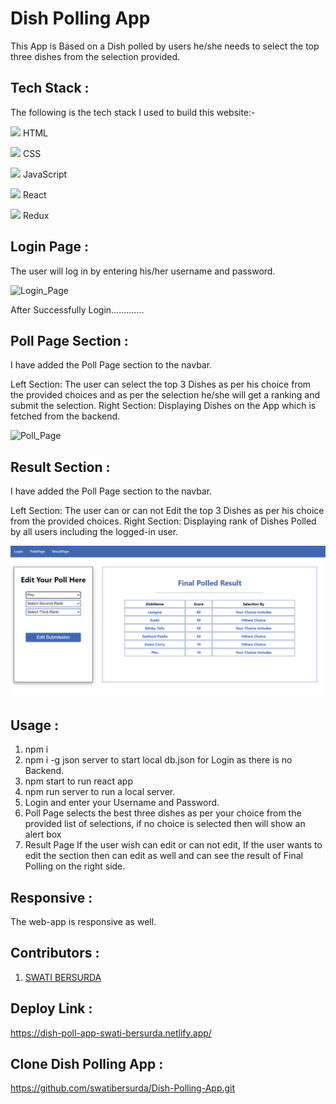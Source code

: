 # Dish Polling App
This App is Based on a Dish polled by users he/she needs to select the top three dishes from the selection provided.

## Tech Stack :
The following is the tech stack I used to build this website:-

<img src="https://cdn-icons-png.flaticon.com/512/226/226269.png" width=20/> HTML

<img src="https://cdn-icons-png.flaticon.com/512/732/732190.png" width=20 /> CSS

<img src="https://cdn-icons-png.flaticon.com/512/1199/1199124.png" width=20/> JavaScript

<img src="https://encrypted-tbn0.gstatic.com/images?q=tbn:ANd9GcQDBz9g9mkTQyQZxAmOQ03R4L962dqCUdztjCSl79fYkQ&s" width=20 /> React

<img src="https://uxwing.com/wp-content/themes/uxwing/download/brands-and-social-media/redux-icon.png" width=20 /> Redux



## Login Page :
The user will log in by entering his/her username and password.

![Login_Page](https://github.com/swatibersurda/PollDishName_App/blob/main/syook/src/images/login.PNG?raw=true)

After Successfully Login.............

## Poll Page Section :
I have added the Poll Page section to the navbar.

Left Section: The user can select the top 3 Dishes as per his choice from the provided choices and as per the selection he/she will get a ranking and submit the selection.
Right Section: Displaying Dishes on the App which is fetched from the backend.




![Poll_Page](https://github.com/swatibersurda/PollDishName_App/blob/main/syook/src/images/PollPage.PNG?raw=true)


## Result Section :
I have added the Poll Page section to the navbar.

Left Section: The user can or can not  Edit the top 3 Dishes as per his choice from the provided choices.
Right Section: Displaying rank of Dishes Polled by all users including the logged-in user.

![Result_Page](https://github.com/swatibersurda/Dish-Polling-App/blob/main/syook/src/images/resullt.PNG?raw=true)



## Usage :
1. npm i
2. npm i -g json server to start local db.json for Login as there is no Backend.
3. npm start to run react app
4. npm run server to run a local server.
5. Login and enter your Username and Password.
6. Poll Page selects the best three dishes as per your choice from the provided list of selections, if no choice is selected then will show an alert box 
7. Result Page If the user wish can edit or can not edit, If the user wants to edit the section then can edit as well and can see the result of Final Polling on the right side.









## Responsive :
 The web-app is responsive as well.

## Contributors :
1. [SWATI BERSURDA](https://github.com/swatibersurda)







## Deploy Link :
https://dish-poll-app-swati-bersurda.netlify.app/

## Clone Dish Polling App :
  https://github.com/swatibersurda/Dish-Polling-App.git
